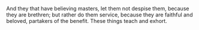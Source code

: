 And they that have believing masters, let them not despise them, because they are brethren; but rather do them service, because they are faithful and beloved, partakers of the benefit. These things teach and exhort.
